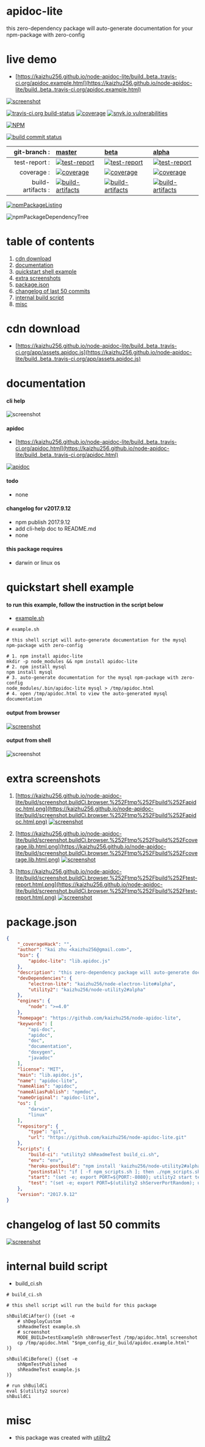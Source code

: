 # apidoc-lite
this zero-dependency package will auto-generate documentation for your npm-package with zero-config

# live demo
- [https://kaizhu256.github.io/node-apidoc-lite/build..beta..travis-ci.org/apidoc.example.html](https://kaizhu256.github.io/node-apidoc-lite/build..beta..travis-ci.org/apidoc.example.html)

[![screenshot](https://kaizhu256.github.io/node-apidoc-lite/build/screenshot.testExampleSh.browser.%252Ftmp%252Fapidoc.html.png)](https://kaizhu256.github.io/node-apidoc-lite/build..beta..travis-ci.org/apidoc.example.html)



[![travis-ci.org build-status](https://api.travis-ci.org/kaizhu256/node-apidoc-lite.svg)](https://travis-ci.org/kaizhu256/node-apidoc-lite) [![coverage](https://kaizhu256.github.io/node-apidoc-lite/build/coverage.badge.svg)](https://kaizhu256.github.io/node-apidoc-lite/build/coverage.html/index.html) [![snyk.io vulnerabilities](https://snyk.io/test/github/kaizhu256/node-apidoc-lite/badge.svg)](https://snyk.io/test/github/kaizhu256/node-apidoc-lite)

[![NPM](https://nodei.co/npm/apidoc-lite.png?downloads=true)](https://www.npmjs.com/package/apidoc-lite)

[![build commit status](https://kaizhu256.github.io/node-apidoc-lite/build/build.badge.svg)](https://travis-ci.org/kaizhu256/node-apidoc-lite)

| git-branch : | [master](https://github.com/kaizhu256/node-apidoc-lite/tree/master) | [beta](https://github.com/kaizhu256/node-apidoc-lite/tree/beta) | [alpha](https://github.com/kaizhu256/node-apidoc-lite/tree/alpha)|
|--:|:--|:--|:--|
| test-report : | [![test-report](https://kaizhu256.github.io/node-apidoc-lite/build..master..travis-ci.org/test-report.badge.svg)](https://kaizhu256.github.io/node-apidoc-lite/build..master..travis-ci.org/test-report.html) | [![test-report](https://kaizhu256.github.io/node-apidoc-lite/build..beta..travis-ci.org/test-report.badge.svg)](https://kaizhu256.github.io/node-apidoc-lite/build..beta..travis-ci.org/test-report.html) | [![test-report](https://kaizhu256.github.io/node-apidoc-lite/build..alpha..travis-ci.org/test-report.badge.svg)](https://kaizhu256.github.io/node-apidoc-lite/build..alpha..travis-ci.org/test-report.html)|
| coverage : | [![coverage](https://kaizhu256.github.io/node-apidoc-lite/build..master..travis-ci.org/coverage.badge.svg)](https://kaizhu256.github.io/node-apidoc-lite/build..master..travis-ci.org/coverage.html/index.html) | [![coverage](https://kaizhu256.github.io/node-apidoc-lite/build..beta..travis-ci.org/coverage.badge.svg)](https://kaizhu256.github.io/node-apidoc-lite/build..beta..travis-ci.org/coverage.html/index.html) | [![coverage](https://kaizhu256.github.io/node-apidoc-lite/build..alpha..travis-ci.org/coverage.badge.svg)](https://kaizhu256.github.io/node-apidoc-lite/build..alpha..travis-ci.org/coverage.html/index.html)|
| build-artifacts : | [![build-artifacts](https://kaizhu256.github.io/node-apidoc-lite/glyphicons_144_folder_open.png)](https://github.com/kaizhu256/node-apidoc-lite/tree/gh-pages/build..master..travis-ci.org) | [![build-artifacts](https://kaizhu256.github.io/node-apidoc-lite/glyphicons_144_folder_open.png)](https://github.com/kaizhu256/node-apidoc-lite/tree/gh-pages/build..beta..travis-ci.org) | [![build-artifacts](https://kaizhu256.github.io/node-apidoc-lite/glyphicons_144_folder_open.png)](https://github.com/kaizhu256/node-apidoc-lite/tree/gh-pages/build..alpha..travis-ci.org)|

[![npmPackageListing](https://kaizhu256.github.io/node-apidoc-lite/build/screenshot.npmPackageListing.svg)](https://github.com/kaizhu256/node-apidoc-lite)

![npmPackageDependencyTree](https://kaizhu256.github.io/node-apidoc-lite/build/screenshot.npmPackageDependencyTree.svg)



# table of contents
1. [cdn download](#cdn-download)
1. [documentation](#documentation)
1. [quickstart shell example](#quickstart-shell-example)
1. [extra screenshots](#extra-screenshots)
1. [package.json](#packagejson)
1. [changelog of last 50 commits](#changelog-of-last-50-commits)
1. [internal build script](#internal-build-script)
1. [misc](#misc)



# cdn download
- [https://kaizhu256.github.io/node-apidoc-lite/build..beta..travis-ci.org/app/assets.apidoc.js](https://kaizhu256.github.io/node-apidoc-lite/build..beta..travis-ci.org/app/assets.apidoc.js)



# documentation
#### cli help
![screenshot](https://kaizhu256.github.io/node-apidoc-lite/build/screenshot.npmPackageCliHelp.svg)

#### apidoc
- [https://kaizhu256.github.io/node-apidoc-lite/build..beta..travis-ci.org/apidoc.html](https://kaizhu256.github.io/node-apidoc-lite/build..beta..travis-ci.org/apidoc.html)

[![apidoc](https://kaizhu256.github.io/node-apidoc-lite/build/screenshot.buildCi.browser.%252Ftmp%252Fbuild%252Fapidoc.html.png)](https://kaizhu256.github.io/node-apidoc-lite/build..beta..travis-ci.org/apidoc.html)

#### todo
- none

#### changelog for v2017.9.12
- npm publish 2017.9.12
- add cli-help doc to README.md
- none

#### this package requires
- darwin or linux os



# quickstart shell example
#### to run this example, follow the instruction in the script below
- [example.sh](https://kaizhu256.github.io/node-apidoc-lite/build..beta..travis-ci.org/example.sh)
```shell
# example.sh

# this shell script will auto-generate documentation for the mysql npm-package with zero-config

# 1. npm install apidoc-lite
mkdir -p node_modules && npm install apidoc-lite
# 2. npm install mysql
npm install mysql
# 3. auto-generate documentation for the mysql npm-package with zero-config
node_modules/.bin/apidoc-lite mysql > /tmp/apidoc.html
# 4. open /tmp/apidoc.html to view the auto-generated mysql documentation
```

#### output from browser
[![screenshot](https://kaizhu256.github.io/node-apidoc-lite/build/screenshot.testExampleSh.browser.%252Ftmp%252Fapidoc.html.png)](https://kaizhu256.github.io/node-apidoc-lite/build..beta..travis-ci.org/apidoc.example.html)

#### output from shell
![screenshot](https://kaizhu256.github.io/node-apidoc-lite/build/screenshot.testExampleSh.svg)



# extra screenshots
1. [https://kaizhu256.github.io/node-apidoc-lite/build/screenshot.buildCi.browser.%252Ftmp%252Fbuild%252Fapidoc.html.png](https://kaizhu256.github.io/node-apidoc-lite/build/screenshot.buildCi.browser.%252Ftmp%252Fbuild%252Fapidoc.html.png)
[![screenshot](https://kaizhu256.github.io/node-apidoc-lite/build/screenshot.buildCi.browser.%252Ftmp%252Fbuild%252Fapidoc.html.png)](https://kaizhu256.github.io/node-apidoc-lite/build/screenshot.buildCi.browser.%252Ftmp%252Fbuild%252Fapidoc.html.png)

1. [https://kaizhu256.github.io/node-apidoc-lite/build/screenshot.buildCi.browser.%252Ftmp%252Fbuild%252Fcoverage.lib.html.png](https://kaizhu256.github.io/node-apidoc-lite/build/screenshot.buildCi.browser.%252Ftmp%252Fbuild%252Fcoverage.lib.html.png)
[![screenshot](https://kaizhu256.github.io/node-apidoc-lite/build/screenshot.buildCi.browser.%252Ftmp%252Fbuild%252Fcoverage.lib.html.png)](https://kaizhu256.github.io/node-apidoc-lite/build/screenshot.buildCi.browser.%252Ftmp%252Fbuild%252Fcoverage.lib.html.png)

1. [https://kaizhu256.github.io/node-apidoc-lite/build/screenshot.buildCi.browser.%252Ftmp%252Fbuild%252Ftest-report.html.png](https://kaizhu256.github.io/node-apidoc-lite/build/screenshot.buildCi.browser.%252Ftmp%252Fbuild%252Ftest-report.html.png)
[![screenshot](https://kaizhu256.github.io/node-apidoc-lite/build/screenshot.buildCi.browser.%252Ftmp%252Fbuild%252Ftest-report.html.png)](https://kaizhu256.github.io/node-apidoc-lite/build/screenshot.buildCi.browser.%252Ftmp%252Fbuild%252Ftest-report.html.png)



# package.json
```json
{
    "_coverageHack": "",
    "author": "kai zhu <kaizhu256@gmail.com>",
    "bin": {
        "apidoc-lite": "lib.apidoc.js"
    },
    "description": "this zero-dependency package will auto-generate documentation for your npm-package with zero-config",
    "devDependencies": {
        "electron-lite": "kaizhu256/node-electron-lite#alpha",
        "utility2": "kaizhu256/node-utility2#alpha"
    },
    "engines": {
        "node": ">=4.0"
    },
    "homepage": "https://github.com/kaizhu256/node-apidoc-lite",
    "keywords": [
        "api-doc",
        "apidoc",
        "doc",
        "documentation",
        "doxygen",
        "javadoc"
    ],
    "license": "MIT",
    "main": "lib.apidoc.js",
    "name": "apidoc-lite",
    "nameAlias": "apidoc",
    "nameAliasPublish": "npmdoc",
    "nameOriginal": "apidoc-lite",
    "os": [
        "darwin",
        "linux"
    ],
    "repository": {
        "type": "git",
        "url": "https://github.com/kaizhu256/node-apidoc-lite.git"
    },
    "scripts": {
        "build-ci": "utility2 shReadmeTest build_ci.sh",
        "env": "env",
        "heroku-postbuild": "npm install 'kaizhu256/node-utility2#alpha' && utility2 shDeployHeroku",
        "postinstall": "if [ -f npm_scripts.sh ]; then ./npm_scripts.sh postinstall; fi",
        "start": "(set -e; export PORT=${PORT:-8080}; utility2 start test.js)",
        "test": "(set -e; export PORT=$(utility2 shServerPortRandom); utility2 test test.js)"
    },
    "version": "2017.9.12"
}
```



# changelog of last 50 commits
[![screenshot](https://kaizhu256.github.io/node-apidoc-lite/build/screenshot.gitLog.svg)](https://github.com/kaizhu256/node-apidoc-lite/commits)



# internal build script
- build_ci.sh
```shell
# build_ci.sh

# this shell script will run the build for this package

shBuildCiAfter() {(set -e
    # shDeployCustom
    shReadmeTest example.sh
    # screenshot
    MODE_BUILD=testExampleSh shBrowserTest /tmp/apidoc.html screenshot
    cp /tmp/apidoc.html "$npm_config_dir_build/apidoc.example.html"
)}

shBuildCiBefore() {(set -e
    shNpmTestPublished
    shReadmeTest example.js
)}

# run shBuildCi
eval $(utility2 source)
shBuildCi
```



# misc
- this package was created with [utility2](https://github.com/kaizhu256/node-utility2)
